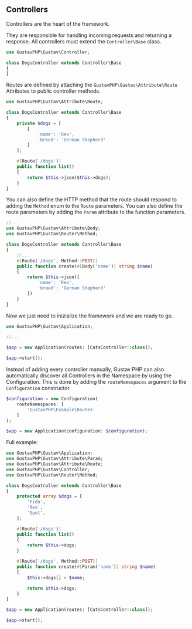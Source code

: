 ## Controllers

Controllers are the heart of the framework.

They are responsible for handling incoming requests and returning a response. All controllers must extend the `Controller\Base` class.

```php
use GustavPHP\Gustav\Controller;

class DogsController extends Controller\Base
{
}
```

Routes are defined by attaching the `GustavPHP\Gustav\Attribute\Route` Attributes to public controller methods.

```php
use GustavPHP\Gustav\Attribute\Route;

class DogsController extends Controller\Base
{
    private $dogs = [
        [
            'name': 'Rex',
            'breed': 'German Shepherd'
        ]
    ];

    #[Route('/dogs')]
    public function list()
    {
        return $this->json($this->dogs);
    }
}
```

You can also define the HTTP method that the route should respond to adding the `Method` enum to the `Route` parameters. You can also define the route parameters by adding the `Param` attribute to the function parameters.

```php
//...
use GustavPHP\Gustav\Attribute\Body;
use GustavPHP\Gustav\Router\Method;

class DogsController extends Controller\Base
{
    //...
    #[Route('/dogs', Method::POST)]
    public function create(#[Body('name')] string $name)
    {
        return $this->json([
            'name': 'Rex',
            'breed': 'German Shepherd'
        ])
    }
}
```

Now we just need to inizialize the framework and we are ready to go.

```php
use GustavPHP\Gustav\Application;

//...

$app = new Application(routes: [CatsController::class]);

$app->start();
```

Instead of adding every controller manually, Gustav PHP can also automatically discover all Controllers in the Namespace by using the Configuration. This is done by adding the `routeNamespaces` argument to the `Configuration` constructor.

```php
$configuration = new Configuration(
    routeNamespaces: [
        'GustavPHP\Example\Routes'
    ]
);

$app = new Application(configuration: $configuration);
```

Full example:

```php
use GustavPHP\Gustav\Application;
use GustavPHP\Gustav\Attribute\Param;
use GustavPHP\Gustav\Attribute\Route;
use GustavPHP\Gustav\Controller;
use GustavPHP\Gustav\Router\Method;

class DogsController extends Controller\Base
{
    protected array $dogs = [
        'Fido',
        'Rex',
        'Spot',
    ];

    #[Route('/dogs')]
    public function list()
    {
        return $this->dogs;
    }

    #[Route('/dogs', Method::POST)]
    public function create(#[Param('name')] string $name)
    {
        $this->dogs[] = $name;

        return $this->dogs;
    }
}

$app = new Application(routes: [CatsController::class]);

$app->start();
```
